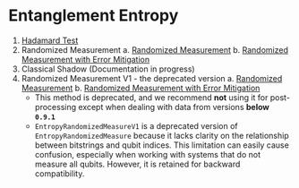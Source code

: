 # Entanglement Entropy

1. [Hadamard Test](./1_hadamard.ipynb)
2. Randomized Measurement
   a. [Randomized Measurement](./2a_randomized_measure.ipynb)
   b. [Randomized Measurement with Error Mitigation](./2b_randomized_measure.ipynb)
3. Classical Shadow (Documentation in progress)
4. Randomized Measurement V1 - the deprecated version
   a. [Randomized Measurement](./4a_randomized_measure_v1.ipynb)
   b. [Randomized Measurement with Error Mitigation](./4b_randomized_measure_v1.ipynb)
   - This method is deprecated, and we recommend **not** using it for post-processing except when dealing with data from versions **below `0.9.1`**
   - `EntropyRandomizedMeasureV1` is a deprecated version of `EntropyRandomizedMeasure` because it lacks clarity on the relationship between bitstrings and qubit indices. This limitation can easily cause confusion, especially when working with systems that do not measure all qubits. However, it is retained for backward compatibility.
